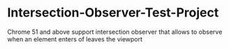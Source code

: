 # Intersection-Observer-Test-Project
Chrome 51 and above support intersection observer that allows to observe when an element enters of leaves the viewport

